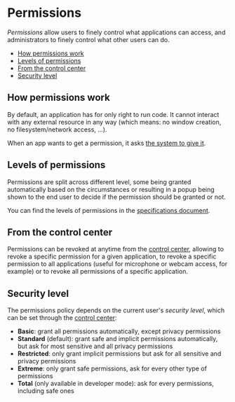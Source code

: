 # Permissions

_Permissions_ allow users to finely control what applications can access, and administrators to finely control what other users can do.

- [How permissions work](#how-permissions-work)
- [Levels of permissions](#levels-of-permissions)
- [From the control center](#from-the-control-center)
- [Security level](#security-level)

## How permissions work

By default, an application has for only right to run code. It cannot interact with any external resource in any way (which means: no window creation, no filesystem/network access, ...).

When an app wants to get a permission, it asks [the system to give it](../specs/services/perm.md).

## Levels of permissions

Permissions are split across different level, some being granted automatically based on the circumstances or resulting in a popup being shown to the end user to decide if the permission should be granted or not.

You can find the levels of permissions in the [specifications document](../specs/permissions.md#levels-of-permissions).

## From the control center

Permissions can be revoked at anytime from the [control center](../applications/Central.md), allowing to revoke a specific permission for a given application, to revoke a specific permission to all applications (useful for microphone or webcam access, for example) or to revoke all permissions of a specific application.

## Security level

The permissions policy depends on the current user's _security level_, which can be set through the [control center](../applications/Central.md):

- **Basic**: grant all permissions automatically, except privacy permissions
- **Standard** (default): grant safe and implicit permissions automatically, but ask for most sensitive and all privacy permissions
- **Restricted**: only grant implicit permissions but ask for all sensitive and privacy permissions
- **Extreme**: only grant safe permissions, ask for every other type of permissions
- **Total** (only available in developer mode): ask for every permissions, including safe ones
